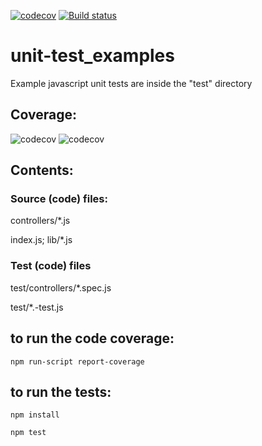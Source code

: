[![codecov](https://codecov.io/gh/adammysa/unit-test_examples/branch/master/graph/badge.svg)](https://codecov.io/gh/adammysa/unit-test_examples)
[![Build status](http://192.168.86.61/job/unit-test_examples)](http://192.168.86.61/job/unit-test_examples)
# unit-test_examples
Example javascript unit tests are inside the "test" directory

## Coverage:
![codecov](https://codecov.io/gh/adammysa/unit-test_examples/branch/master/graphs/icicle.svg)
![codecov](https://codecov.io/gh/adammysa/unit-test_examples/branch/master/graphs/commits.svg)

## Contents:

### Source (code) files:

controllers/*.js

index.js; lib/*.js

### Test (code) files

test/controllers/*.spec.js

test/*.-test.js

## to run the code coverage:
```npm run-script report-coverage```

## to run the tests:
```npm install```

```npm test```
